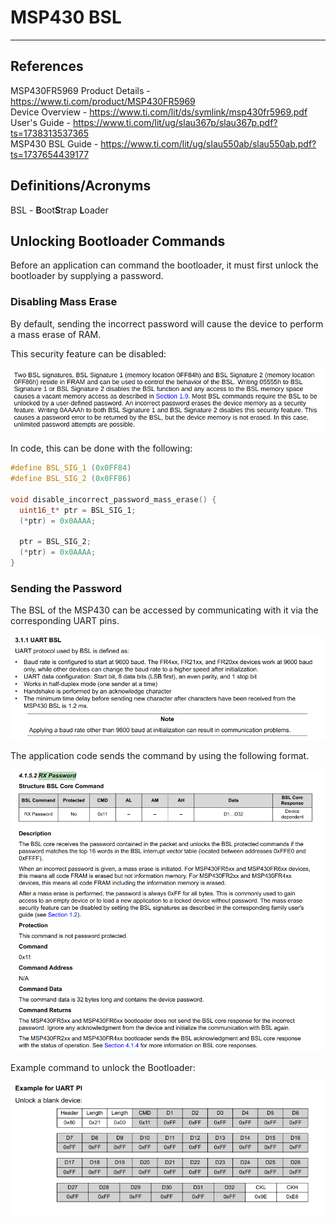 # MSP430 BSL

---

## References

MSP430FR5969 Product Details - https://www.ti.com/product/MSP430FR5969  
Device Overview - https://www.ti.com/lit/ds/symlink/msp430fr5969.pdf  
User's Guide - https://www.ti.com/lit/ug/slau367p/slau367p.pdf?ts=1738313537365  
MSP430 BSL Guide - https://www.ti.com/lit/ug/slau550ab/slau550ab.pdf?ts=1737654439177  


## Definitions/Acronyms

BSL - **B**oot**S**trap **L**oader

## Unlocking Bootloader Commands

Before an application can command the bootloader, it must first unlock the bootloader by 
supplying a password.

### Disabling Mass Erase

By default, sending the incorrect password will cause the device to
perform a mass erase of RAM.

This security feature can be disabled:

![Disable Mass Erase](media/disable_mass_erase.png)

In code, this can be done with the following:

```c++
#define BSL_SIG_1 (0x0FF84)
#define BSL_SIG_2 (0x0FF86)

void disable_incorrect_password_mass_erase() {
  uint16_t* ptr = BSL_SIG_1;
  (*ptr) = 0x0AAAA;

  ptr = BSL_SIG_2;
  (*ptr) = 0x0AAAA;
}
```

### Sending the Password

The BSL of the MSP430 can be accessed by communicating with it via the 
corresponding UART pins.

![UART Protocol](media/bsl_uart_protocol.png)

The application code sends the command by using the following format.

![BSL RX Password Command](media/bsl_rx_password_command.png)

Example command to unlock the Bootloader:

![Password Example](media/example_password.png)